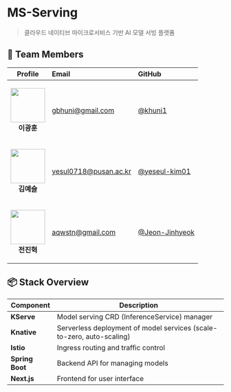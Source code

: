 # MS-Serving
> 클라우드 네이티브 마이크로서비스 기반 AI 모델 서빙 플랫폼
## 👥 Team Members

| Profile | Email | GitHub |
|:------:|:------|:--------|
| <p align="center"><img src="https://github.com/khuni1.png?size=80" width="80"/><br/><strong>이광훈</strong></p> | gbhuni@gmail.com | [@khuni1](https://github.com/khuni1) |
| <p align="center"><img src="https://github.com/yeseul-kim01.png?size=80" width="80"/><br/><strong>김예슬</strong></p> | yesul0718@pusan.ac.kr | [@yeseul-kim01](https://github.com/yeseul-kim01) |
| <p align="center"><img src="https://github.com/Jeon-Jinhyeok.png?size=80" width="80"/><br/><strong>전진혁</strong></p> | aqwstn@gmail.com | [@Jeon-Jinhyeok](https://github.com/Jeon-Jinhyeok) |

## 📦 Stack Overview

| Component   | Description |
|-------------|-------------|
| **KServe**  | Model serving CRD (InferenceService) manager |
| **Knative** | Serverless deployment of model services (scale-to-zero, auto-scaling) |
| **Istio**   | Ingress routing and traffic control |
| **Spring Boot** | Backend API for managing models |
| **Next.js** | Frontend for user interface|

